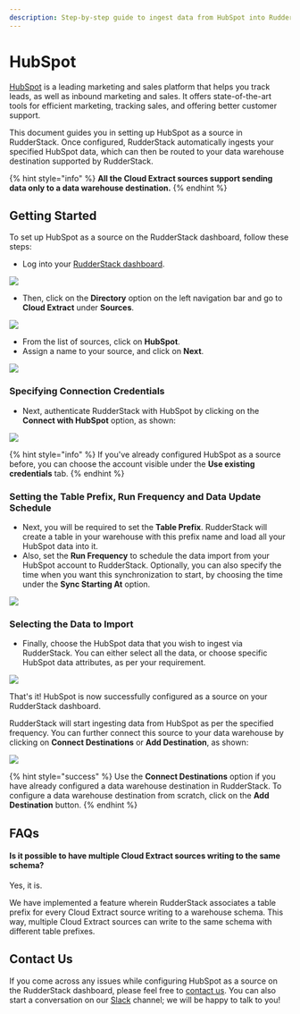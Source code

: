 ```yaml
---
description: Step-by-step guide to ingest data from HubSpot into RudderStack.
---
```


# HubSpot

[HubSpot](https://www.hubspot.com/) is a leading marketing and sales platform that helps you track leads, as well as inbound marketing and sales. It offers state-of-the-art tools for efficient marketing, tracking sales, and offering better customer support.

This document guides you in setting up HubSpot as a source in RudderStack. Once configured, RudderStack automatically ingests your specified HubSpot data, which can then be routed to your data warehouse destination supported by RudderStack.

{% hint style="info" %}
**All the Cloud Extract sources support sending data only to a data warehouse destination.**
{% endhint %}

## Getting Started

To set up HubSpot as a source on the RudderStack dashboard, follow these steps:

* Log into your [RudderStack dashboard](https://app.rudderlabs.com/signup?type=freetrial).

![](../.gitbook/assets/1%20%2815%29%20%281%29%20%281%29.png)

* Then, click on the **Directory** option on the left navigation bar and go to **Cloud Extract** under **Sources**.

![](../.gitbook/assets/2%20%2818%29.png)

* From the list of sources, click on **HubSpot**.
* Assign a name to your source, and click on **Next**.

![](../.gitbook/assets/3%20%2813%29.png)

### Specifying Connection Credentials

* Next, authenticate RudderStack with HubSpot by clicking on the **Connect with HubSpot** option, as shown: 

![](../.gitbook/assets/4%20%2815%29.png)

{% hint style="info" %}
If you've already configured HubSpot as a source before, you can choose the account visible under the **Use existing credentials** tab.
{% endhint %}

### Setting the Table Prefix, Run Frequency and Data Update Schedule

* Next, you will be required to set the **Table Prefix**. RudderStack will create a table in your warehouse with this prefix name and load all your HubSpot data into it. 
* Also, set the **Run Frequency** to schedule the data import from your HubSpot account to RudderStack. Optionally, you can also specify the time when you want this synchronization to start, by choosing the time under the **Sync Starting At** option.

![](../.gitbook/assets/5%20%2815%29.png)

### Selecting the Data to Import

* Finally, choose the HubSpot data that you wish to ingest via RudderStack. You can either select all the data, or choose specific HubSpot data attributes, as per your requirement.

![](../.gitbook/assets/6%20%2814%29.png)

That's it! HubSpot is now successfully configured as a source on your RudderStack dashboard. 

RudderStack will start ingesting data from HubSpot as per the specified frequency. You can further connect this source to your data warehouse by clicking on **Connect Destinations** or **Add Destination**, as shown:

![](../.gitbook/assets/7%20%289%29.png)

{% hint style="success" %}
Use the **Connect Destinations** option if you have already configured a data warehouse destination in RudderStack. To configure a data warehouse destination from scratch, click on the **Add Destination** button.
{% endhint %}

## FAQs

#### Is it possible to have multiple Cloud Extract sources writing to the same schema?

Yes, it is. 

We have implemented a feature wherein RudderStack associates a table prefix for every Cloud Extract source writing to a warehouse schema. This way, multiple Cloud Extract sources can write to the same schema with different table prefixes.

## Contact Us

If you come across any issues while configuring HubSpot as a source on the RudderStack dashboard, please feel free to [contact us](mailto:%20docs@rudderstack.com). You can also start a conversation on our [Slack](https://resources.rudderstack.com/join-rudderstack-slack) channel; we will be happy to talk to you!

